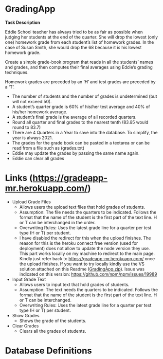 # GradingApp


**Task Description**

Eddie School teacher has always tried to be as fair as possible when judging her students at the end of
the quarter. 
She will drop the lowest (only one) homework grade from each student’s list of homework
grades. In the case of Susan Smith, she would drop the 68 because it is his lowest homework grade.

Create a simple grade-book program that reads in all the students’ names and grades, and then
computes their final averages using Eddie’s grading techniques. 

Homework grades are preceded by an ‘H’ and test grades are preceded by a ‘T’.

* The number of students and the number of grades is undetermined (but will not exceed 50).
* A student’s quarter grade is 60% of his/her test average and 40% of his/her homework average.
* A student’s final grade is the average of all recorded quarters.
* Round all quarter and final grades to the nearest tenth (83.65 would round to 83.7)
* There are 4 Quarters in a Year to save into the database. To simplify, the year is always 2021.
* The grades for the grade book can be pasted in a textarea or can be read from a file such as (grades.txt)
* Eddie may update the grades by passing the same name again.
* Eddie can clear all grades

# Links (https://gradeapp-mr.herokuapp.com/)
* Upload Grade Files
  * Allows users the upload text files that hold grades of students.
  * Assumption: The file needs the quarters to be indicated. Follows the format that the name of the student is the first part of the text line. H or T can be interchanged in the order.
  * Overwriting Rules: Uses the latest grade line for a quarter per test type (H or T) per student.
  * I have disabled the redirect for this when the upload finishes. The reason for this is the heroku connect free version (used for deployment) does not allow to update the node version they use. This part works locally on my machine to redirect to the main page. Kindly just refer back to https://gradeapp-mr.herokuapp.com/ once the upload finishes. If you want to try locally kindly use the VS solution attached on this Readme ([GradingApp.zip](https://github.com/marni-reyes/Grade-App/files/7698030/GradingApp.zip)). Issue was indicated on this version: https://github.com/npm/npm/issues/19989
* Input Grade Text
  * Allows users to input text that hold grades of students.
  * Assumption: The text needs the quarters to be indicated. Follows the format that the name of the student is the first part of the text line. H or T can be interchanged.
  * Overwriting Rules: Uses the latest grade line for a quarter per test type (H or T) per student.
* Show Grades
  * Shows the grade of the students.
* Clear Grades
  * Clears all the grades of students.
  
# Database Definitions
